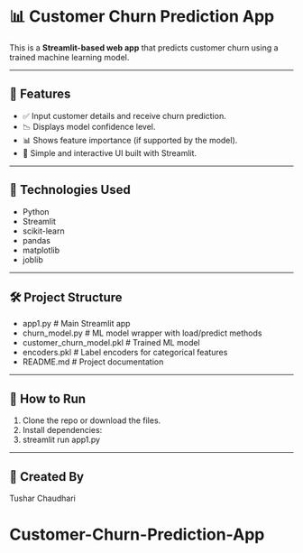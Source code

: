 # 📊 Customer Churn Prediction App

This is a **Streamlit-based web app** that predicts customer churn using a trained machine learning model.

---

## 🚀 Features

- ✅ Input customer details and receive churn prediction.
- 📉 Displays model confidence level.
- 📊 Shows feature importance (if supported by the model).
- 🎯 Simple and interactive UI built with Streamlit.

---

## 🧠 Technologies Used

- Python
- Streamlit
- scikit-learn
- pandas
- matplotlib
- joblib

---

## 🛠 Project Structure
- app1.py # Main Streamlit app
- churn_model.py # ML model wrapper with load/predict methods
- customer_churn_model.pkl # Trained ML model
- encoders.pkl # Label encoders for categorical features
- README.md # Project documentation

---

## 🏁 How to Run

1. Clone the repo or download the files.
2. Install dependencies:
3. streamlit run app1.py

---

## 👤 Created By
Tushar Chaudhari
# Customer-Churn-Prediction-App

